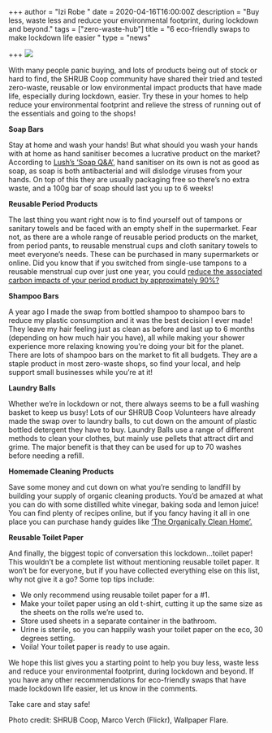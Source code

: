 +++
author = "Izi Robe "
date = 2020-04-16T16:00:00Z
description = "Buy less, waste less and reduce your environmental footprint, during lockdown and beyond."
tags = ["zero-waste-hub"]
title = "6 eco-friendly swaps to make lockdown life easier "
type = "news"

+++
![](https://res.cloudinary.com/shrub-co-op/image/upload/v1586519999/shrubcoop.org/media/Shrub_Blog_Post_April_2020_oikjcn.png)

With many people panic buying, and lots of products being out of stock or hard to find, the SHRUB Coop community have shared their tried and tested zero-waste, reusable or low environmental impact products that have made life, especially during lockdown, easier. Try these in your homes to help reduce your environmental footprint and relieve the stress of running out of the essentials and going to the shops!

**Soap Bars**

Stay at home and wash your hands! But what should you wash your hands with at home as hand sanitiser becomes a lucrative product on the market? According to [Lush’s ‘Soap Q&A’](https://uk.lush.com/article/soap-qa-daniel-campbell-product-inventor-cosmetic-scientist), hand sanitiser on its own is not as good as soap, as soap is both antibacterial and will dislodge viruses from your hands. On top of this they are usually packaging free so there’s no extra waste, and a 100g bar of soap should last you up to 6 weeks!

**Reusable Period Products**

The last thing you want right now is to find yourself out of tampons or sanitary towels and be faced with an empty shelf in the supermarket. Fear not, as there are a whole range of reusable period products on the market, from period pants, to reusable menstrual cups and cloth sanitary towels to meet everyone’s needs. These can be purchased in many supermarkets or online. Did you know that if you switched from single-use tampons to a reusable menstrual cup over just one year, you could [reduce the associated carbon impacts of your period product by approximately 90%?](https://www.trialperiod.scot/choose-reuse)

**Shampoo Bars**

A year ago I made the swap from bottled shampoo to shampoo bars to reduce my plastic consumption and it was the best decision I ever made! They leave my hair feeling just as clean as before and last up to 6 months (depending on how much hair you have), all while making your shower experience more relaxing knowing you’re doing your bit for the planet. There are lots of shampoo bars on the market to fit all budgets. They are a staple product in most zero-waste shops, so find your local, and help support small businesses while you’re at it!

**Laundry Balls**

Whether we’re in lockdown or not, there always seems to be a full washing basket to keep us busy! Lots of our SHRUB Coop Volunteers have already made the swap over to laundry balls, to cut down on the amount of plastic bottled detergent they have to buy. Laundry Balls use a range of different methods to clean your clothes, but mainly use pellets that attract dirt and grime. The major benefit is that they can be used for up to 70 washes before needing a refill.

**Homemade Cleaning Products**

Save some money and cut down on what you’re sending to landfill by building your supply of organic cleaning products. You’d be amazed at what you can do with some distilled white vinegar, baking soda and lemon juice! You can find plenty of recipes online, but if you fancy having it all in one place you can purchase handy guides like [‘The Organically Clean Home’.](https://blackwells.co.uk/bookshop/product/9781440572517?gC=5a105e8b&gclid=EAIaIQobChMIsO3zi9fd6AIVh63tCh2Meg_fEAQYASABEgLhVvD_BwE)

**Reusable Toilet Paper**

And finally, the biggest topic of conversation this lockdown…toilet paper! This wouldn’t be a complete list without mentioning reusable toilet paper. It won’t be for everyone, but if you have collected everything else on this list, why not give it a go? Some top tips include:

* We only recommend using reusable toilet paper for a #1.
* Make your toilet paper using an old t-shirt, cutting it up the same size as the sheets on the rolls we’re used to.
* Store used sheets in a separate container in the bathroom.
* Urine is sterile, so you can happily wash your toilet paper on the eco, 30 degrees setting.
* Voila! Your toilet paper is ready to use again.

We hope this list gives you a starting point to help you buy less, waste less and reduce your environmental footprint, during lockdown and beyond. If you have any other recommendations for eco-friendly swaps that have made lockdown life easier, let us know in the comments.

Take care and stay safe!

Photo credit: SHRUB Coop, Marco Verch (Flickr), Wallpaper Flare.
